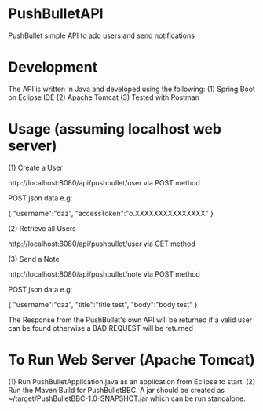 # PushBulletAPI
PushBullet simple API to add users and send notifications

# Development
The API is written in Java and developed using the following:
(1) Spring Boot on Eclipse IDE
(2) Apache Tomcat
(3) Tested with Postman

# Usage (assuming localhost web server)

(1) Create a User 

  http://localhost:8080/api/pushbullet/user via POST method
  
  POST json data e.g:
  
  {
  "username":"daz",
  "accessToken":"o.XXXXXXXXXXXXXXX"
  }
  
 (2) Retrieve all Users
 
  http://localhost:8080/api/pushbullet/user via GET method
  
 (3) Send a Note
  
  http://localhost:8080/api/pushbullet/note via POST method
  
  POST json data e.g:
  
  {
  "username":"daz",
  "title":"title test",
  "body":"body test"
  }
  
  The Response from the PushBullet's own API will be returned if a valid user can be found otherwise a BAD REQUEST will be returned
  
# To Run Web Server (Apache Tomcat)

(1) Run PushBulletApplication.java as an application from Eclipse to start.
(2) Run the Maven Build for PushBulletBBC. A jar should be created as ~/target/PushBulletBBC-1.0-SNAPSHOT.jar which can be run standalone.
  
  
  
  
  
  
